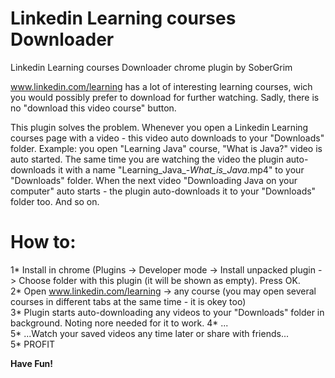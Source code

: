 # Linkedin Learning courses Downloader
Linkedin Learning courses Downloader chrome plugin by SoberGrim

www.linkedin.com/learning has a lot of interesting learning courses, wich you would possibly prefer to download for further watching.
Sadly, there is no "download this video course" button.

This plugin solves the problem. Whenever you open a Linkedin Learning courses page with a video - this video auto downloads to your "Downloads" folder.
Example: you open "Learning Java" course, "What is Java?" video is auto started. The same time you are watching the video the plugin auto-downloads it with a name "Learning_Java_-_What_is_Java_.mp4" to
your "Downloads" folder. When the next video "Downloading Java on your computer" auto starts - the plugin auto-downloads it to your "Downloads" folder too. And so on.


# How to:
1* Install in chrome (Plugins -> Developer mode -> Install unpacked plugin -> Choose folder with this plugin (it will be shown as empty). Press OK.<br>
2* Open www.linkedin.com/learning -> any course (you may open several courses in different tabs at the same time - it is okey too)<br>
3* Plugin starts auto-downloading any videos to your "Downloads" folder in background. Noting nore needed for it to work.
4* ...<br>
5* ...Watch your saved videos any time later or share with friends...<br>
5* PROFIT<br>

<b>Have Fun!<b>

